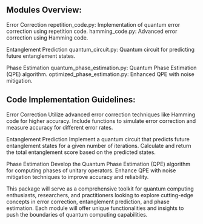 ## Modules Overview:

Error Correction
repetition_code.py: Implementation of quantum error correction using repetition code. hamming_code.py: Advanced error correction using Hamming code.

Entanglement Prediction
quantum_circuit.py: Quantum circuit for predicting future entanglement states.

Phase Estimation
quantum_phase_estimation.py: Quantum Phase Estimation (QPE) algorithm. optimized_phase_estimation.py: Enhanced QPE with noise mitigation.

## Code Implementation Guidelines:

Error Correction
Utilize advanced error correction techniques like Hamming code for higher accuracy. Include functions to simulate error correction and measure accuracy for different error rates.

Entanglement Prediction
Implement a quantum circuit that predicts future entanglement states for a given number of iterations. Calculate and return the total entanglement score based on the predicted states.

Phase Estimation
Develop the Quantum Phase Estimation (QPE) algorithm for computing phases of unitary operators. Enhance QPE with noise mitigation techniques to improve accuracy and reliability.

This package will serve as a comprehensive toolkit for quantum computing enthusiasts, researchers, and practitioners looking to explore cutting-edge concepts in error correction, entanglement prediction, and phase estimation. Each module will offer unique functionalities and insights to push the boundaries of quantum computing capabilities.